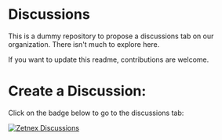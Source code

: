 # Discussions

This is a dummy repository to propose a discussions tab on our organization. There isn't much to explore here.

If you want to update this readme, contributions are welcome.

# Create a Discussion:

Click on the badge below to go to the discussions tab:

<a href="https://github.com/orgs/zetnex/discussions">
<img src="https://img.shields.io/badge/Zetnex-Contact-orange?style=flat&logo=phone&link=https%3A%2F%2Fgithub.com%2Forgs%2Fzetnex%2Fdiscussions" alt="Zetnex Discussions">
</a>
